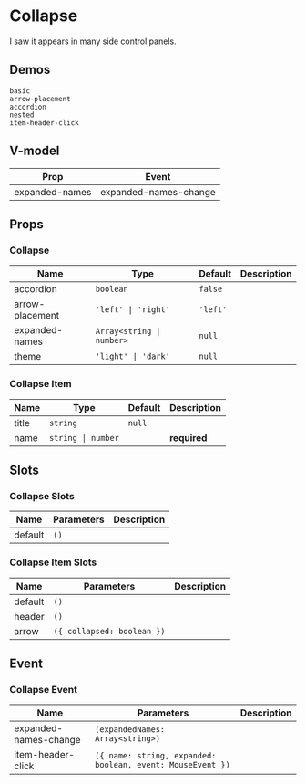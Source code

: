 # Collapse
I saw it appears in many side control panels.
## Demos
```demo
basic
arrow-placement
accordion
nested
item-header-click
```
## V-model
|Prop|Event|
|-|-|
|expanded-names|expanded-names-change|

## Props
### Collapse
|Name|Type|Default|Description|
|-|-|-|-|
|accordion|`boolean`|`false`||
|arrow-placement|`'left' \| 'right'`|`'left'`||
|expanded-names|`Array<string \| number>`|`null`||
|theme|`'light' \| 'dark'`|`null`||


### Collapse Item
|Name|Type|Default|Description|
|-|-|-|-|
|title|`string`|`null`||
|name|`string \| number`||**required**|

## Slots
### Collapse Slots
|Name|Parameters|Description|
|-|-|-|
|default|`()`||

### Collapse Item Slots
|Name|Parameters|Description|
|-|-|-|
|default|`()`||
|header|`()`||
|arrow|`({ collapsed: boolean })`||

## Event
### Collapse Event
|Name|Parameters|Description|
|-|-|-|
|expanded-names-change|`(expandedNames: Array<string>)`||
|item-header-click|`({ name: string, expanded: boolean, event: MouseEvent })`||